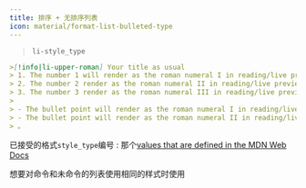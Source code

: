 ```yaml
---
title: 排序 + 无排序列表
icon: material/format-list-bulleted-type
---
```

> `li-style_type`
```md
>[!info|li-upper-roman] Your title as usual
> 1. The number 1 will render as the roman numeral I in reading/live preview
> 2. The number 2 render as the roman numeral II in reading/live preview
> 3. The number 3 render as the roman numeral III in reading/live preview
>
> - The bullet point will render as the roman numeral I in reading/live preview
> - The bullet point will render as the roman numeral II in reading/live preview
> 。
```

 
已接受的格式`style_type`编号 : 那个[values that are defined in the MDN Web Docs](https://developer.mozilla.org/en-US/docs/Web/CSS/list-style-type#Values)

想要对命令和未命令的列表使用相同的样式时使用
